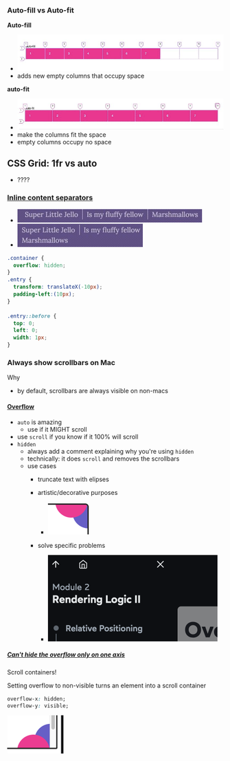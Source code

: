 ### Auto-fill vs Auto-fit

**Auto-fill**
* ![922ec503ac8c417fa3ba5fc6153c4e82.png](./922ec503ac8c417fa3ba5fc6153c4e82.png)
* adds new empty columns that occupy space

**auto-fit**
* ![a58ffd7243a8a657fdc3b1e5d5a8f655.png](./a58ffd7243a8a657fdc3b1e5d5a8f655.png)
* make the columns fit the space
* empty columns occupy no space


## CSS Grid: 1fr vs auto
* ????

### [Inline content separators](https://medium.com/@mandy.michael/you-dont-need-a-media-query-for-that-1-inline-content-separators-a9c562a597a6)

* ![a0e93e7fc4e12ce32b05d5bb73386607.png](./a0e93e7fc4e12ce32b05d5bb73386607.png)
* ![916f43045c6b45731a9e9c76b6afd4ae.png](./916f43045c6b45731a9e9c76b6afd4ae.png)


```css
.container {
  overflow: hidden;
}
.entry {
  transform: translateX(-10px);
  padding-left:(10px);
}

.entry::before {
  top: 0;
  left: 0;
  width: 1px;
}
```

### Always show scrollbars on Mac
Why
* by default, scrollbars are always visible on non-macs



#### [Overflow](https://courses.joshwcomeau.com/css-for-js/02-rendering-logic-2/14-overflow)
* `auto` is amazing
    * use if it MIGHT scroll
* use `scroll` if you know if it 100% will scroll
* `hidden`
    * always add a comment explaining why you're using `hidden`
    * technically: it does `scroll` and removes the scrollbars
    * use cases
        * truncate text with elipses
        * artistic/decorative purposes
            * ![b1c377c5de363ba8c6064889e2d9f6fd.png](b1c377c5de363ba8c6064889e2d9f6fd.png)

        * solve specific problems
            * ![6279ff3f7c7ff1aa8ec781a1fc9a36c8.png](6279ff3f7c7ff1aa8ec781a1fc9a36c8.png)

##### [Can't hide the overflow only on one axis](https://courses.joshwcomeau.com/css-for-js/02-rendering-logic-2/14-overflow#scroll-containers)
Scroll containers!

Setting overflow to non-visible turns an element into a scroll container
```css
overflow-x: hidden;
overflow-y: visible;
```
![de9ff42109765ccb58504230868356c2.png](de9ff42109765ccb58504230868356c2.png)


